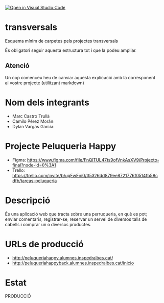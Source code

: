 [![Open in Visual Studio Code](https://classroom.github.com/assets/open-in-vscode-f059dc9a6f8d3a56e377f745f24479a46679e63a5d9fe6f495e02850cd0d8118.svg)](https://classroom.github.com/online_ide?assignment_repo_id=7321223&assignment_repo_type=AssignmentRepo)
# transversals
Esquema mínim de carpetes pels projectes transversals

És obligatori seguir aquesta estructura tot i que la podeu ampliar.

## Atenció
Un cop comenceu heu de canviar aquesta explicació amb la corresponent al vostre projecte (utilitzant markdown)

# Nom dels integrants
- Marc Castro Trullà
- Camilo Pérez Morán
- Dylan Vargas García

# Projecte Peluqueria Happy
- Figma: https://www.figma.com/file/FnQITUL47ts9ofVnkAsXV9/Projecto-final?node-id=0%3A1
- Trello: https://trello.com/invite/b/ugFwFni0/35326dd879ee8721776f0514fb58cdfb/tareas-peluqueria

# Descripció
És una aplicació web que tracta sobre una perruqueria, en què es pot; enviar comentaris, registrar-se, reservar un servei de diversos talls de cabells i comprar un o diversos productes.

# URLs de producció
- http://peluqueriahappy.alumnes.inspedralbes.cat/
- http://peluqueriahappyback.alumnes.inspedralbes.cat/inicio

# Estat
PRODUCCIÓ

